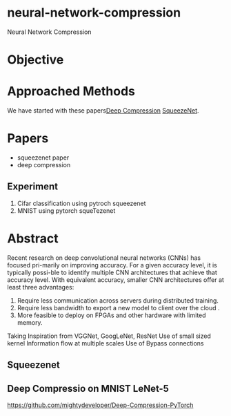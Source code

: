 
# neural-network-compression
Neural Network Compression

# Objective

# Approached Methods
We have started with these papers[Deep Compression](https://arxiv.org/abs/1510.00149) [SqueezeNet](https://arxiv.org/abs/1602.07360).

# Papers
* squeezenet paper
* deep compression

## Experiment 
1. Cifar classification using pytroch squeezenet
2. MNIST using pytorch squeTezenet

# Abstract
Recent research on deep convolutional neural networks (CNNs) has focused pri-marily on improving accuracy.  For a given accuracy level, it is typically possi-ble to identify multiple CNN architectures that achieve that accuracy level.  With equivalent accuracy, smaller CNN architectures offer at least three advantages:
1. Require less communication across servers during distributed training. 
2. Require less bandwidth to export a new model to client over the cloud .
3. More feasible to deploy on FPGAs and other hardware with limited memory.

Taking Inspiration from VGGNet, GoogLeNet, ResNet 
Use of small sized kernel
Information flow at multiple scales
Use of Bypass connections

## Squeezenet
## Deep Compressio on MNIST LeNet-5
https://github.com/mightydeveloper/Deep-Compression-PyTorch


